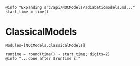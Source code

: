 ```@setup logging
@info "Expanding src/api/NQCModels/adiabaticmodels.md..."
start_time = time()
```

# ClassicalModels

```@autodocs
Modules=[NQCModels.ClassicalModels]
```
```@setup logging
runtime = round(time() - start_time; digits=2)
@info "...done after $runtime s."
```
